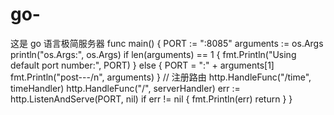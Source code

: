# go-


这是 go 语言极简服务器
func main() {
	PORT := ":8085"
	arguments := os.Args
	println("os.Args:", os.Args)
	if len(arguments) == 1 {
		fmt.Println("Using default port number:", PORT)
	} else {
		PORT = ":" + arguments[1]
		fmt.Println("post---/n", arguments)
	}
	// 注册路由
	http.HandleFunc("/time", timeHandler)
	http.HandleFunc("/", serverHandler)
	err := http.ListenAndServe(PORT, nil)
	if err != nil {
		fmt.Println(err)
		return
	}
}

